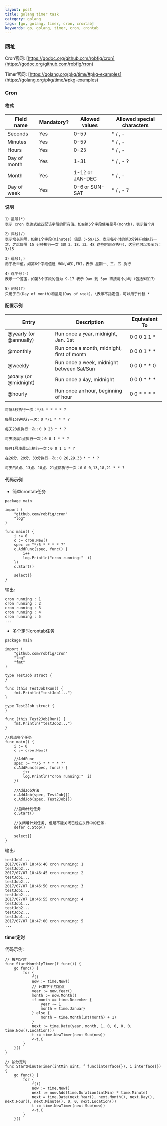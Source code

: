 ```yaml
---
layout: post
title: golang timer task
category: golang
tags: [go, golang, timer, cron, crontab]
keywords: go, golang, timer, cron, crontab
---
```


### 网址

Cron官网: [https://godoc.org/github.com/robfig/cron](https://godoc.org/github.com/robfig/cron)

Timer官网: [https://golang.org/pkg/time/#pkg-examples](https://golang.org/pkg/time/#pkg-examples)

### Cron
#### 格式

Field name   | Mandatory? | Allowed values  | Allowed special characters
----------   | ---------- | --------------  | --------------------------
Seconds      | Yes        | 0-59            | * / , -
Minutes      | Yes        | 0-59            | * / , -
Hours        | Yes        | 0-23            | * / , -
Day of month | Yes        | 1-31            | * / , - ?
Month        | Yes        | 1-12 or JAN-DEC | * / , -
Day of week  | Yes        | 0-6 or SUN-SAT  | * / , - ?

#### 说明
```
1）星号(*)
表示 cron 表达式能匹配该字段的所有值。如在第5个字段使用星号(month)，表示每个月

2）斜线(/)
表示增长间隔，如第1个字段(minutes) 值是 3-59/15，表示每小时的第3分钟开始执行一次，之后每隔 15 分钟执行一次（即 3、18、33、48 这些时间点执行），这里也可以表示为：3/15

3）逗号(,)
用于枚举值，如第6个字段值是 MON,WED,FRI，表示 星期一、三、五 执行

4）连字号(-)
表示一个范围，如第3个字段的值为 9-17 表示 9am 到 5pm 直接每个小时（包括9和17）

5）问号(?)
只用于日(Day of month)和星期(Day of week)，\表示不指定值，可以用于代替 *
```
#### 配置示例

Entry                  | Description                                | Equivalent To
-----                  | -----------                                | -------------
@yearly (or @annually) | Run once a year, midnight, Jan. 1st        | 0 0 0 1 1 *
@monthly               | Run once a month, midnight, first of month | 0 0 0 1 * *
@weekly                | Run once a week, midnight between Sat/Sun  | 0 0 0 * * 0
@daily (or @midnight)  | Run once a day, midnight                   | 0 0 0 * * *
@hourly                | Run once an hour, beginning of hour        | 0 0 * * * *

```
每隔5秒执行一次：*/5 * * * * ?

每隔1分钟执行一次：0 */1 * * * ?

每天23点执行一次：0 0 23 * * ?

每天凌晨1点执行一次：0 0 1 * * ?

每月1号凌晨1点执行一次：0 0 1 1 * ?

在26分、29分、33分执行一次：0 26,29,33 * * * ?

每天的0点、13点、18点、21点都执行一次：0 0 0,13,18,21 * * ?
```
#### 代码示例
- 简单crontab任务
```
package main

import (
    "github.com/robfig/cron"
    "log"
)

func main() {
    i := 0
    c := cron.New()
    spec := "*/5 * * * * ?"
    c.AddFunc(spec, func() {
        i++
        log.Println("cron running:", i)
    })
    c.Start()
    
    select{}
}
```
输出:
```
cron running : 1
cron running : 2
cron running : 3
cron running : 4
cron running : 5
...
```
- 多个定时crontab任务
```
package main

import (
    "github.com/robfig/cron"
    "log"
    "fmt"
)

type TestJob struct {
}

func (this TestJob)Run() {
    fmt.Println("testJob1...")
}

type Test2Job struct {
}

func (this Test2Job)Run() {
    fmt.Println("testJob2...")
}

//启动多个任务
func main() {
    i := 0
    c := cron.New()
    
    //AddFunc
    spec := "*/5 * * * * ?"
    c.AddFunc(spec, func() {
        i++
        log.Println("cron running:", i)
    })
    
    //AddJob方法
    c.AddJob(spec, TestJob{})
    c.AddJob(spec, Test2Job{})
    
    //启动计划任务
    c.Start()
    
    //关闭着计划任务, 但是不能关闭已经在执行中的任务.
    defer c.Stop()
    
    select{}
}
```
输出:
```
testJob1...
2017/07/07 18:46:40 cron running: 1
testJob2...
2017/07/07 18:46:45 cron running: 2
testJob1...
testJob2...
2017/07/07 18:46:50 cron running: 3
testJob1...
testJob2...
2017/07/07 18:46:55 cron running: 4
testJob1...
testJob2...
testJob2...
testJob1...
2017/07/07 18:47:00 cron running: 5
...
```

#### timer定时

代码示例:
```
// 按月定时
func StartMonthlyTimer(f func()) {
	go func() {
		for {
			f()
			now := time.Now()
			// 计算下个月零点
			year := now.Year()
			month := now.Month()
			if month == time.December {
				year += 1
				month = time.January
			} else {
				month = time.Month(int(month) + 1)
			}
			next := time.Date(year, month, 1, 0, 0, 0, 0, time.Now().Location())
			t := time.NewTimer(next.Sub(now))
			<-t.C
		}
	}()
}

// 按分定时
func StartMinuteTimer(intMin uint, f func(interface{}), i interface{}) {
	go func() {
		for {
			f(i)
			now := time.Now()
			next := now.Add(time.Duration(intMin) * time.Minute)
			next = time.Date(next.Year(), next.Month(), next.Day(), next.Hour(), next.Minute(), 0, 0, next.Location())
			t := time.NewTimer(next.Sub(now))
			<-t.C
		}
	}()

```